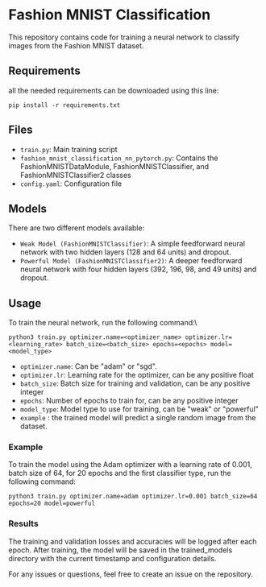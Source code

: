 # Fashion MNIST Classification

This repository contains code for training a neural network to classify images from the Fashion MNIST dataset.

## Requirements

all the needed requirements can be downloaded using this line:
```
pip install -r requirements.txt
```

## Files

- `train.py`: Main training script
- `fashion_mnist_classification_nn_pytorch.py`: Contains the FashionMNISTDataModule, FashionMNISTClassifier, and FashionMNISTClassifier2 classes
- `config.yaml`: Configuration file

## Models
There are two different models available:

* `Weak Model (FashionMNISTClassifier)`: A simple feedforward neural network with two hidden layers (128 and 64 units) and dropout.
* `Powerful Model (FashionMNISTClassifier2)`: A deeper feedforward neural network with four hidden layers (392, 196, 98, and 49 units) and dropout.

## Usage

To train the neural network, run the following command:\

```
python3 train.py optimizer.name=<optimizer_name> optimizer.lr=<learning_rate> batch_size=<batch_size> epochs=<epochs> model=<model_type>
```
- `optimizer.name`: Can be "adam" or "sgd".
- `optimizer.lr`: Learning rate for the optimizer, can be any positive float
- `batch_size`: Batch size for training and validation, can be any positive integer
- `epochs`: Number of epochs to train for, can be any positive integer
- `model_type`: Model type to use for training, can be "weak" or "powerful"
- `example` : the trained model will predict a single random image from the dataset.

### Example

To train the model using the Adam optimizer with a learning rate of 0.001, batch size of 64, for 20 epochs and the first classifier type, run the following command:

```
python3 train.py optimizer.name=adam optimizer.lr=0.001 batch_size=64 epochs=20 model=powerful
```

### Results

The training and validation losses and accuracies will be logged after each epoch. After training, the model will be saved in the trained_models directory with the current timestamp and configuration details.

For any issues or questions, feel free to create an issue on the repository.